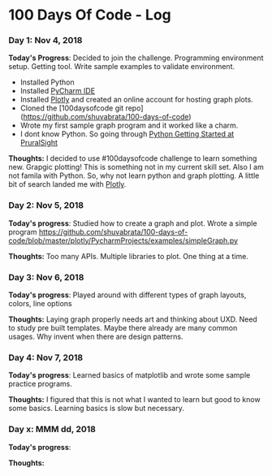 # 100 Days Of Code - Log

### Day 1: Nov 4, 2018

**Today's Progress**: Decided to join the challenge. Programming environment setup. Getting tool. Write sample examples to validate environment.
- Installed Python
- Installed [PyCharm IDE](https://www.jetbrains.com/pycharm/)
- Installed [Plotly](https://plot.ly/python/) and created an online account for hosting graph plots.
- Cloned the [100daysofcode git repo] (https://github.com/shuvabrata/100-days-of-code)
- Wrote my first sample graph program and it worked like a charm. 
- I dont know Python. So going through [Python Getting Started at PruralSight](https://app.pluralsight.com/library/courses/python-getting-started/)

**Thoughts:** I decided to use #100daysofcode challenge to learn something new. Grapgic plotting! This is something not in my current skill set. Also I am not famila with Python. So, why not learn python and graph plotting. A little bit of search landed me with [Plotly](https://plot.ly/python/). 

### Day 2: Nov 5, 2018

**Today's progress**: Studied how to create a graph and plot. Wrote a simple program https://github.com/shuvabrata/100-days-of-code/blob/master/plotly/PycharmProjects/examples/simpleGraph.py 

**Thoughts:** Too many APIs. Multiple libraries to plot. One thing at a time. 



### Day 3: Nov 6, 2018

**Today's progress**: Played around with different types of graph layouts, colors, line options

**Thoughts:** Laying graph properly needs art and thinking about UXD. Need to study pre built templates. Maybe there already are many common usages. Why invent when there are design patterns.

### Day 4: Nov 7, 2018

**Today's progress**: Learned basics of matplotlib and wrote some sample practice programs. 

**Thoughts:** I figured that this is not what I wanted to learn but good to know some basics. Learning basics is slow but necessary. 

### Day x: MMM dd, 2018

**Today's progress**:

**Thoughts:**